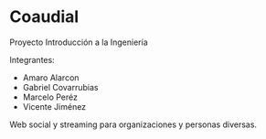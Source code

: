 # Coaudial
Proyecto Introducción a la Ingeniería

Integrantes:
- Amaro Alarcon
- Gabriel Covarrubias
- Marcelo Peréz
- Vicente Jiménez

Web social y streaming para organizaciones y personas diversas.
